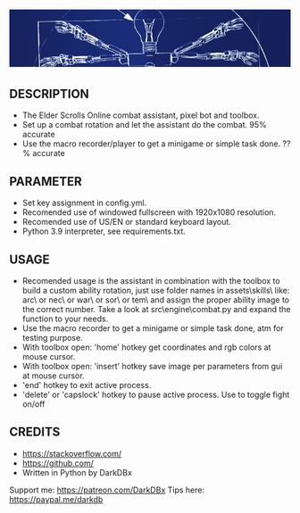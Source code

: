 # <img src="assets/layout/mmorpg_helper_title.png">

## DESCRIPTION
- The Elder Scrolls Online combat assistant, pixel bot and toolbox.
- Set up a combat rotation and let the assistant do the combat. 95% accurate
- Use the macro recorder/player to get a minigame or simple task done. ??% accurate


## PARAMETER
- Set key assignment in config.yml.
- Recomended use of windowed fullscreen with 1920x1080 resolution.
- Recomended use of US/EN or standard keyboard layout.
- Python 3.9 interpreter, see requirements.txt.


## USAGE
- Recomended usage is the assistant in combination with the toolbox to build a custom
    ability rotation, just use folder names in assets\skills\ like: arc\ or nec\ or
    war\ or sor\ or tem\ and assign the proper ability image to the correct number.
    Take a look at src\engine\combat.py and expand the function to your needs.
- Use the macro recorder to get a minigame or simple task done, atm for testing purpose.
- With toolbox open: 'home' hotkey get coordinates and rgb colors at mouse cursor.
- With toolbox open: 'insert' hotkey save image per parameters from gui at mouse cursor.
- 'end' hotkey to exit active process.
- 'delete' or 'capslock' hotkey to pause active process. Use to toggle fight on/off


## CREDITS
- https://stackoverflow.com/
- https://github.com/
- Written in Python by DarkDBx


Support me: https://patreon.com/DarkDBx
Tips here: https://paypal.me/darkdb


